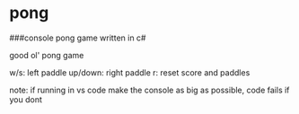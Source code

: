 # pong
###console pong game written in c#

good ol' pong game

w/s: left paddle
up/down: right paddle
r: reset score and paddles

note: if running in vs code make the console as big as possible, code fails if you dont
